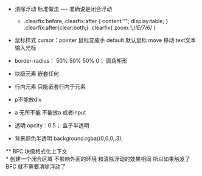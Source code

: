 * 清除浮动 标准做法  --- 准确说是闭合浮动
	* .clearfix:before,.clearfix:after {
   			content:"";
    		display:table;
		}
	.clearfix:after{clear:both;}
	.clearfix{
    	zoom:1;/*IE/7/6*/
	}
* 鼠标样式 cursor：pointer 鼠标变成手  default 默认鼠标 move 移动   text文本输入光标
* border-radius： 50% 50% 50% 0； 圆角矩形

* 块级元素 嵌套任何
* 行内元素 只能嵌套行内于元素
* p不能放div
* a 无所不能 不能放a 或者input 

* 透明 opcity：0.5； 盒子半透明
* 背景颜色半透明 background:rgba((0,0,0,.3);

** BFC 块级格式化上下文  
	* 创建一个闭合区域 不影响外面的环境 和清除浮动的效果相同 所以如果触发了BFC 就不需要清除浮动了 